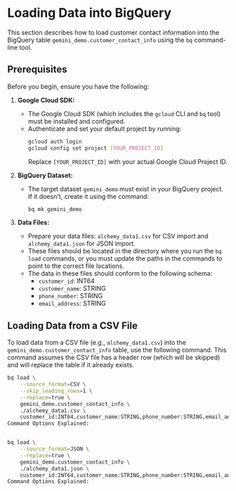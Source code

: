 # Loading Data into BigQuery

This section describes how to load customer contact information into the BigQuery table `gemini_demo.customer_contact_info` using the `bq` command-line tool.

## Prerequisites

Before you begin, ensure you have the following:

1.  **Google Cloud SDK:**
    * The Google Cloud SDK (which includes the `gcloud` CLI and `bq` tool) must be installed and configured.
    * Authenticate and set your default project by running:
        ```bash
        gcloud auth login
        gcloud config set project [YOUR_PROJECT_ID]
        ```
        Replace `[YOUR_PROJECT_ID]` with your actual Google Cloud Project ID.

2.  **BigQuery Dataset:**
    * The target dataset `gemini_demo` must exist in your BigQuery project. If it doesn't, create it using the command:
        ```bash
        bq mk gemini_demo
        ```

3.  **Data Files:**
    * Prepare your data files: `alchemy_data1.csv` for CSV import and `alchemy_data1.json` for JSON import.
    * These files should be located in the directory where you run the `bq load` commands, or you must update the paths in the commands to point to the correct file locations.
    * The data in these files should conform to the following schema:
        * `customer_id`: INT64
        * `customer_name`: STRING
        * `phone_number`: STRING
        * `email_address`: STRING

## Loading Data from a CSV File

To load data from a CSV file (e.g., `alchemy_data1.csv`) into the `gemini_demo.customer_contact_info` table, use the following command. This command assumes the CSV file has a header row (which will be skipped) and will replace the table if it already exists.

```bash
bq load \
    --source_format=CSV \
    --skip_leading_rows=1 \
    --replace=true \
    gemini_demo.customer_contact_info \
    ./alchemy_data1.csv \
    customer_id:INT64,customer_name:STRING,phone_number:STRING,email_address:STRING
Command Options Explained:
```

```bash

bq load \
    --source_format=JSON \
    --replace=true \
    gemini_demo.customer_contact_info \
    ./alchemy_data1.json \
    customer_id:INT64,customer_name:STRING,phone_number:STRING,email_address:STRING
Command Options Explained:
```
